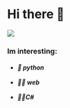 <h1>
    Hi there 👋
</h1>

<img src=https://raw.githubusercontent.com/gist/Prince-Shivaram/3ace2c813ca49546f3f5f20cd03a2d3e/raw/6058e76860d16ee29df949da3166b3653959318f/hello.gif>

<h3>
    Im interesting:
</h3>

<h5>
    <ul>
        <li> 🐍 python </li>
        <br>
        <li> 👨‍💻 web </li>
        <br>
        <li> 👨‍💻C# </li>
    </ul>
</h5>
